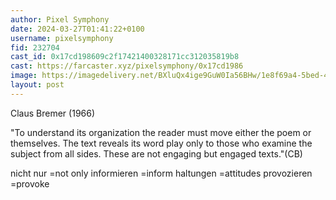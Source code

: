 ```yaml
---
author: Pixel Symphony
date: 2024-03-27T01:41:22+0100
username: pixelsymphony
fid: 232704
cast_id: 0x17cd198609c2f17421400328171cc312035819b8
cast: https://farcaster.xyz/pixelsymphony/0x17cd1986
image: https://imagedelivery.net/BXluQx4ige9GuW0Ia56BHw/1e8f69a4-5bed-4864-0676-a90669a17b00/original
layout: post
---
```


Claus Bremer (1966)

"To understand its organization the reader must move either the poem or themselves. The text reveals its word play only to those who examine the subject from all sides. These are not engaging but engaged texts."(CB)

nicht nur =not only
informieren =inform
haltungen =attitudes
provozieren =provoke

<img src='https://imagedelivery.net/BXluQx4ige9GuW0Ia56BHw/1e8f69a4-5bed-4864-0676-a90669a17b00/original' alt='' referrerpolicy='no-referrer'/>
